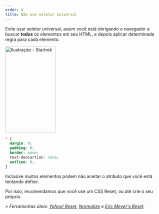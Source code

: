 ```yaml
---
order: 4
title: Não use seletor universal
---
```


Evite usar seletor universal, assim você está obrigando o navegador a buscar **todos** os elementos em seu HTML, e depois aplicar determinada regra para cada elemento.

<div class="img-right">
  <img src="http://assets.browserdiet.com/img/4.png" alt="Ilustração - Startrek" width="162" height="275" />
</div>

```CSS
* {
  margin: 0;
  padding: 0;
  border: none;
  text-deocartion: none;
  outline: 0;
}
```

Inclusive muitos elementos podem não aceitar o atributo que você está tentando definir.

Por isso, recomendamos que você use um CSS Reset, ou até crie o seu próprio.

*> Ferramentas úteis: [Yahoo! Reset](http://yui.yahooapis.com/2.9.0/build/reset/reset-min.css), [Normalize](http://necolas.github.com/normalize.css/) e [Eric Meyer's Reset](http://meyerweb.com/eric/tools/css/reset/).*